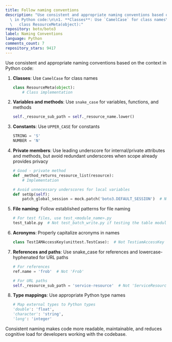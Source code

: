 ```yaml
---
title: Follow naming conventions
description: "Use consistent and appropriate naming conventions based on the context\
  \ in Python code:\n\n1. **Classes**: Use `CamelCase` for class names\n   ```python\n\
  \   class ResourceMeta(object):"
repository: boto/boto3
label: Naming Conventions
language: Python
comments_count: 7
repository_stars: 9417
---
```


Use consistent and appropriate naming conventions based on the context in Python code:

1. **Classes**: Use `CamelCase` for class names
   ```python
   class ResourceMeta(object):
       # Class implementation
   ```

2. **Variables and methods**: Use `snake_case` for variables, functions, and methods
   ```python
   self._resource_sub_path = self._resource_name.lower()
   ```

3. **Constants**: Use `UPPER_CASE` for constants
   ```python
   STRING = 'S'
   NUMBER = 'N'
   ```

4. **Private members**: Use leading underscore for internal/private attributes and methods, but avoid redundant underscores when scope already provides privacy
   ```python
   # Good - private method
   def _method_returns_resource_list(resource):
       # Implementation
   
   # Avoid unnecessary underscores for local variables
   def setUp(self):
       patch_global_session = mock.patch('boto3.DEFAULT_SESSION')  # No leading underscore needed
   ```

5. **File naming**: Follow established patterns for file naming
   ```python
   # For test files, use test_<module_name>.py
   test_table.py  # Not test_batch_write.py if testing the table module
   ```

6. **Acronyms**: Properly capitalize acronyms in names
   ```python
   class TestIAMAccessKey(unittest.TestCase):  # Not TestiamAccessKey
   ```

7. **References and paths**: Use snake_case for references and lowercase-hyphenated for URL paths
   ```python
   # For references
   ref.name = 'frob'  # Not 'Frob'
   
   # For URL paths
   self._resource_sub_path = 'service-resource'  # Not 'ServiceResource'
   ```

8. **Type mappings**: Use appropriate Python type names
   ```python
   # Map external types to Python types
   'double': 'float',
   'character': 'string',
   'long': 'integer'
   ```

Consistent naming makes code more readable, maintainable, and reduces cognitive load for developers working with the codebase.